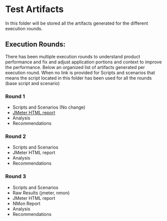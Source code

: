 # Test Artifacts
In this folder will be stored all the artifacts generated for the different execution rounds.

## Execution Rounds:
There has been multiple execution rounds to understand product performance and fix and adjust application portions and context to improve the performance. Below an organized list of artifacts generated per execution round.
When no link is provided for Scripts and scenarios that means the script located in this folder has been used for all the rounds (base script and scenario)

### Round 1
- Scripts and Scenarios (No change)
- [JMeter HTML report](round2/README.md)
- Analysis
- Recommendations
### Round 2
- Scripts and Scenarios
- JMeter HTML report
- Analysis 
- Recommendations
### Round 3
- Scripts and Scenarios
- Raw Results (jmeter, nmon)
- JMeter HTML report
- NMon Report
- Analysis 
- Recommendations
